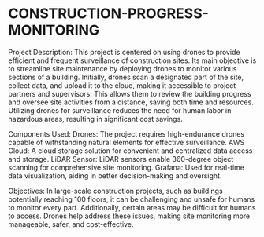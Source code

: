 # CONSTRUCTION-PROGRESS-MONITORING
Project Description:
This project is centered on using drones to provide efficient and frequent surveillance of construction sites. Its main objective is to streamline site maintenance by deploying drones to monitor various sections of a building. Initially, drones scan a designated part of the site, collect data, and upload it to the cloud, making it accessible to project partners and supervisors. This allows them to review the building progress and oversee site activities from a distance, saving both time and resources. Utilizing drones for surveillance reduces the need for human labor in hazardous areas, resulting in significant cost savings.

Components Used:
Drones: The project requires high-endurance drones capable of withstanding natural elements for effective surveillance.
AWS Cloud: A cloud storage solution for convenient and centralized data access and storage.
LiDAR Sensor: LiDAR sensors enable 360-degree object scanning for comprehensive site monitoring.
Grafana: Used for real-time data visualization, aiding in better decision-making and oversight.

Objectives:
In large-scale construction projects, such as buildings potentially reaching 100 floors, it can be challenging and unsafe for humans to monitor every part. Additionally, certain areas may be difficult for humans to access. Drones help address these issues, making site monitoring more manageable, safer, and cost-effective.
